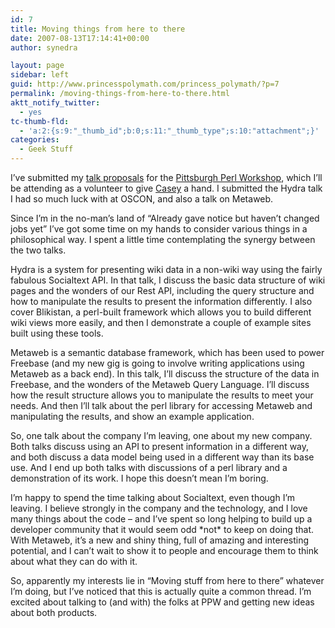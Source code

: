 ```yaml
---
id: 7
title: Moving things from here to there
date: 2007-08-13T17:14:41+00:00
author: synedra

layout: page
sidebar: left
guid: http://www.princesspolymath.com/princess_polymath/?p=7
permalink: /moving-things-from-here-to-there.html
aktt_notify_twitter:
  - yes
tc-thumb-fld:
  - 'a:2:{s:9:"_thumb_id";b:0;s:11:"_thumb_type";s:10:"attachment";}'
categories:
  - Geek Stuff
---
```

I&#8217;ve submitted my [talk proposals](http://use.perl.org/article.pl?sid=07/08/14/0049217&from=rss) for the [Pittsburgh Perl Workshop](http://pghpw.org/ppw2007/), which I&#8217;ll be attending as a volunteer to give [Casey](http://blog.caseywest.com/) a hand. I submitted the Hydra talk I had so much luck with at OSCON, and also a talk on Metaweb.

<!--more-->


  
Since I&#8217;m in the no-man&#8217;s land of &#8220;Already gave notice but haven&#8217;t changed jobs yet&#8221; I&#8217;ve got some time on my hands to consider various things in a philosophical way. I spent a little time contemplating the synergy between the two talks.
  
Hydra is a system for presenting wiki data in a non-wiki way using the fairly fabulous Socialtext API. In that talk, I discuss the basic data structure of wiki pages and the wonders of our Rest API, including the query structure and how to manipulate the results to present the information differently. I also cover Blikistan, a perl-built framework which allows you to build different wiki views more easily, and then I demonstrate a couple of example sites built using these tools.
  
Metaweb is a semantic database framework, which has been used to power Freebase (and my new gig is going to involve writing applications using Metaweb as a back end). In this talk, I&#8217;ll discuss the structure of the data in Freebase, and the wonders of the Metaweb Query Language. I&#8217;ll discuss how the result structure allows you to manipulate the results to meet your needs. And then I&#8217;ll talk about the perl library for accessing Metaweb and manipulating the results, and show an example application.
  
So, one talk about the company I&#8217;m leaving, one about my new company. Both talks discuss using an API to present information in a different way, and both discuss a data model being used in a different way than its base use. And I end up both talks with discussions of a perl library and a demonstration of its work. I hope this doesn&#8217;t mean I&#8217;m boring.
  
I&#8217;m happy to spend the time talking about Socialtext, even though I&#8217;m leaving. I believe strongly in the company and the technology, and I love many things about the code &#8211; and I&#8217;ve spent so long helping to build up a developer community that it would seem odd \*not\* to keep on doing that. With Metaweb, it&#8217;s a new and shiny thing, full of amazing and interesting potential, and I can&#8217;t wait to show it to people and encourage them to think about what they can do with it.
  
So, apparently my interests lie in &#8220;Moving stuff from here to there&#8221; whatever I&#8217;m doing, but I&#8217;ve noticed that this is actually quite a common thread. I&#8217;m excited about talking to (and with) the folks at PPW and getting new ideas about both products.